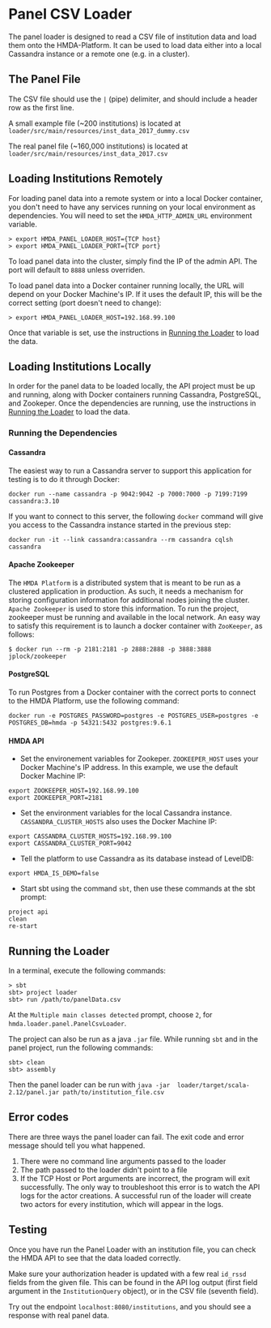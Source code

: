 # Panel CSV Loader

The panel loader is designed to read a CSV file of institution data and load them onto the HMDA-Platform. It can be used to load data either into a local Cassandra instance or a remote one (e.g. in a cluster).

## The Panel File

The CSV file should use the `|` (pipe) delimiter, and should include a header row as the first line.

A small example file (~200 institutions) is located at `loader/src/main/resources/inst_data_2017_dummy.csv`

The real panel file (~160,000 institutions) is located at `loader/src/main/resources/inst_data_2017.csv`


## Loading Institutions Remotely

For loading panel data into a remote system or into a local Docker container, you don't need to have any services running on your local environment as dependencies. You will need to set the `HMDA_HTTP_ADMIN_URL` environment variable.

```shell
> export HMDA_PANEL_LOADER_HOST={TCP host}
> export HMDA_PANEL_LOADER_PORT={TCP port}
```

To load panel data into the cluster, simply find the IP of the admin API.  The port will default to `8888` unless overriden.

To load panel data into a Docker container running locally, the URL will depend on your Docker Machine's IP. If it uses the default IP, this will be the correct setting (port doesn't need to change):
```shell
> export HMDA_PANEL_LOADER_HOST=192.168.99.100
```

Once that variable is set, use the instructions in [Running the Loader](#running-the-loader) to load the data.


## Loading Institutions Locally

In order for the panel data to be loaded locally, the API project must be up and running, along with Docker containers running Cassandra, PostgreSQL, and Zookeper. Once the dependencies are running, use the instructions in [Running the Loader](#running-the-loader) to load the data.

### Running the Dependencies

#### Cassandra

The easiest way to run a Cassandra server to support this application for testing is to do it through Docker:

```shell
docker run --name cassandra -p 9042:9042 -p 7000:7000 -p 7199:7199 cassandra:3.10
```

If you want to connect to this server, the following `docker` command will give you access to the Cassandra instance started in the previous step:

```shell
docker run -it --link cassandra:cassandra --rm cassandra cqlsh cassandra
```

#### Apache Zookeeper

The `HMDA Platform` is a distributed system that is meant to be run as a clustered application in production.
As such, it needs a mechanism for storing configuration information for additional nodes joining the cluster.
`Apache Zookeeper` is used to store this information. To run the project, zookeeper must be running and available in the local network.
An easy way to satisfy this requirement is to launch a docker container with `ZooKeeper`, as follows:

```shell
$ docker run --rm -p 2181:2181 -p 2888:2888 -p 3888:3888 jplock/zookeeper
```

#### PostgreSQL

To run Postgres from a Docker container with the correct ports to connect to the HMDA Platform, use the following command:

```shell
docker run -e POSTGRES_PASSWORD=postgres -e POSTGRES_USER=postgres -e POSTGRES_DB=hmda -p 54321:5432 postgres:9.6.1
```

#### HMDA API

* Set the environement variables for Zookeper. `ZOOKEEPER_HOST` uses your Docker Machine's IP address. In this example, we use the default Docker Machine IP:

```shell
export ZOOKEEPER_HOST=192.168.99.100
export ZOOKEEPER_PORT=2181
```

* Set the environment variables for the local Cassandra instance. `CASSANDRA_CLUSTER_HOSTS` also uses the Docker Machine IP:

```shell
export CASSANDRA_CLUSTER_HOSTS=192.168.99.100
export CASSANDRA_CLUSTER_PORT=9042
```

* Tell the platform to use Cassandra as its database instead of LevelDB:

```shell
export HMDA_IS_DEMO=false
```

* Start sbt using the command `sbt`, then use these commands at the sbt prompt:

```shell
project api
clean
re-start
```

## Running the Loader

In a terminal, execute the following commands:

```shell
> sbt
sbt> project loader
sbt> run /path/to/panelData.csv
```

At the `Multiple main classes detected` prompt, choose `2`, for `hmda.loader.panel.PanelCsvLoader`.

The project can also be run as a java `.jar` file.  While running `sbt` and in the panel project, run the following commands:
```shell
sbt> clean
sbt> assembly
```
Then the panel loader can be run with `java -jar  loader/target/scala-2.12/panel.jar path/to/institution_file.csv`


## Error codes
There are three ways the panel loader can fail.  The exit code and error message should tell you what happened.

1. There were no command line arguments passed to the loader
2. The path passed to the loader didn't point to a file
3. If the TCP Host or Port arguments are incorrect, the program will exit successfully.  The only way to troubleshoot this error is to watch the API logs for the actor creations.  A successful run of the loader will create two actors for every institution, which will appear in the logs.

## Testing

Once you have run the Panel Loader with an institution file, you can check the HMDA API to see that the data loaded correctly.

Make sure your authorization header is updated with a few real `id_rssd` fields from the given file.  This can be found in the API log output (first field argument in the `InstitutionQuery` object), or in the CSV file (seventh field).

Try out the endpoint `localhost:8080/institutions`, and you should see a response with real panel data.
